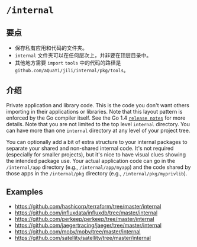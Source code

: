 # `/internal`

## 要点

- 保存私有应用和代码的文件夹。
- `internal` 文件夹可以在任何层次上，并非要在顶层目录中。
- 其他地方需要 `import` `tools` 中的代码的路径是 `github.com/aQuaYi/jili/internal/pkg/tools`。

## 介绍

Private application and library code. This is the code you don't want others importing in their applications or libraries. Note that this layout pattern is enforced by the Go compiler itself. See the Go 1.4 [`release notes`](https://golang.org/doc/go1.4#internalpackages) for more details. Note that you are not limited to the top level `internal` directory. You can have more than one `internal` directory at any level of your project tree.

You can optionally add a bit of extra structure to your internal packages to separate your shared and non-shared internal code. It's not required (especially for smaller projects), but it's nice to have visual clues showing the intended package use. Your actual application code can go in the `/internal/app` directory (e.g., `/internal/app/myapp`) and the code shared by those apps in the `/internal/pkg` directory (e.g., `/internal/pkg/myprivlib`).

## Examples

- <https://github.com/hashicorp/terraform/tree/master/internal>
- <https://github.com/influxdata/influxdb/tree/master/internal>
- <https://github.com/perkeep/perkeep/tree/master/internal>
- <https://github.com/jaegertracing/jaeger/tree/master/internal>
- <https://github.com/moby/moby/tree/master/internal>
- <https://github.com/satellity/satellity/tree/master/internal>
